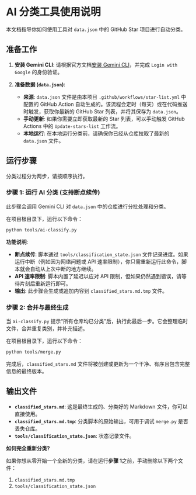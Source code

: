 # AI 分类工具使用说明

本文档指导你如何使用工具对 `data.json` 中的 GitHub Star 项目进行自动分类。

## 准备工作

1.  **安装 Gemini CLI**:
    请根据官方文档[安装 Gemini CLI](https://google-gemini.github.io/gemini-cli/#-installation)，并完成 `Login with Google` 的身份验证。

2.  **准备数据 (`data.json`)**:
    - **来源**: `data.json` 文件是由本项目 `.github/workflows/star-list.yml` 中配置的 GitHub Action 自动生成的。该流程会定时（每天）或在代码推送时触发，获取你最新的 GitHub Star 列表，并将其保存为 `data.json`。
    - **手动更新**: 如果你需要立即获取最新的 Star 列表，可以手动触发 GitHub Actions 中的 `Update-stars-list` 工作流。
    - **本地运行**: 在本地运行分类前，请确保你已经从仓库拉取了最新的 `data.json` 文件。

## 运行步骤

分类过程分为两步，请按顺序执行。

### 步骤 1: 运行 AI 分类 (支持断点续传)

此步骤会调用 Gemini CLI 对 `data.json` 中的仓库进行分批处理和分类。

在项目根目录下，运行以下命令：
```bash
python tools/ai-classify.py
```

**功能说明**:
- **断点续传**: 脚本通过 `tools/classification_state.json` 文件记录进度。如果运行中断（例如因为网络问题或 API 速率限制），你只需重新运行此命令，脚本就会自动从上次中断的地方继续。
- **API 速率限制**: 脚本内置了延迟以应对 API 限制，但如果仍然遇到错误，请等待片刻后重新运行即可。
- **输出**: 此步骤会生成或追加内容到 `classified_stars.md.tmp` 文件。

### 步骤 2: 合并与最终生成

当 `ai-classify.py` 提示“所有仓库均已分类”后，执行此最后一步。它会整理临时文件，合并重复类别，并补充描述。

在项目根目录下，运行以下命令：
```bash
python tools/merge.py
```
完成后，`classified_stars.md` 文件将被创建或更新为一个干净、有序且包含完整信息的最终版本。

## 输出文件

- **`classified_stars.md`**: 这是最终生成的、分类好的 Markdown 文件，你可以直接使用。
- **`classified_stars.md.tmp`**: 分类脚本的原始输出，可用于调试 `merge.py` 是否丢失仓库。
- **`tools/classification_state.json`**: 状态记录文件。

**如何完全重新分类?**

如果你想从零开始一个全新的分类，请在运行**步骤 1**之前，手动删除以下两个文件：
1.  `classified_stars.md.tmp`
2.  `tools/classification_state.json`